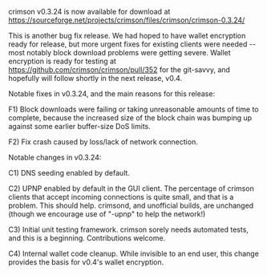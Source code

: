 crimson v0.3.24 is now available for download at
https://sourceforge.net/projects/crimson/files/crimson/crimson-0.3.24/

This is another bug fix release.  We had hoped to have wallet encryption ready for release, but more urgent fixes for existing clients were needed -- most notably block download problems were getting severe.  Wallet encryption is ready for testing at https://github.com/crimson/crimson/pull/352 for the git-savvy, and hopefully will follow shortly in the next release, v0.4.

Notable fixes in v0.3.24, and the main reasons for this release:

F1) Block downloads were failing or taking unreasonable amounts of time to complete, because the increased size of the block chain was bumping up against some earlier buffer-size DoS limits.

F2) Fix crash caused by loss/lack of network connection.

Notable changes in v0.3.24:

C1) DNS seeding enabled by default.

C2) UPNP enabled by default in the GUI client.  The percentage of crimson clients that accept incoming connections is quite small, and that is a problem.  This should help.  crimsond, and unofficial builds, are unchanged (though we encourage use of "-upnp" to help the network!)

C3) Initial unit testing framework.  crimson sorely needs automated tests, and this is a beginning.  Contributions welcome.

C4) Internal wallet code cleanup.  While invisible to an end user, this change provides the basis for v0.4's wallet encryption.
